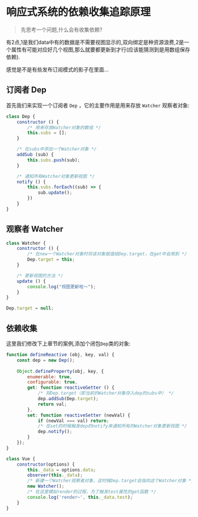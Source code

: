 # 响应式系统的依赖收集追踪原理

>先思考一个问题,什么会有收集依赖?

有2点,1是我们data中有的数据是不需要视图显示的,双向绑定是种资源浪费,2是一个属性有可能对应好几个视图,那么就要都更新到才行(应该能猜测到是用数组保存依赖).

感觉是不是有些发布订阅模式的影子在里面...

## 订阅者 Dep
首先我们来实现一个订阅者 `Dep` ，它的主要作用是用来存放 `Watcher` 观察者对象:
```js
class Dep {
    constructor () {
        /* 用来存放Watcher对象的数组 */
        this.subs = [];
    }

    /* 在subs中添加一个Watcher对象 */
    addSub (sub) {
        this.subs.push(sub);
    }

    /* 通知所有Watcher对象更新视图 */
    notify () {
        this.subs.forEach((sub) => {
            sub.update();
        })
    }
}
```
## 观察者 Watcher
```js
class Watcher {
    constructor () {
        /* 在new一个Watcher对象时将该对象赋值给Dep.target，在get中会用到 */
        Dep.target = this;
    }

    /* 更新视图的方法 */
    update () {
        console.log("视图更新啦～");
    }
}

Dep.target = null;
```
## 依赖收集
这里我们修改下上章节的案例,添加个闭包`Dep`类的对象:
```js
function defineReactive (obj, key, val) {
    const dep = new Dep();
    
    Object.defineProperty(obj, key, {
        enumerable: true,
        configurable: true,
        get: function reactiveGetter () {
            /* 将Dep.target（即当前的Watcher对象存入dep的subs中） */
            dep.addSub(Dep.target);
            return val;         
        },
        set: function reactiveSetter (newVal) {
            if (newVal === val) return;
            /* 在set的时候触发dep的notify来通知所有的Watcher对象更新视图 */
            dep.notify();
        }
    });
}

class Vue {
    constructor(options) {
        this._data = options.data;
        observer(this._data);
        /* 新建一个Watcher观察者对象，这时候Dep.target会指向这个Watcher对象 */
        new Watcher();
        /* 在这里模拟render的过程，为了触发test属性的get函数 */
        console.log('render~', this._data.test);
    }
}
```
